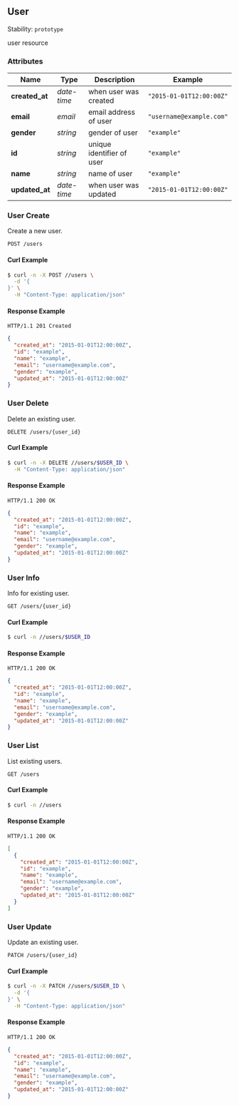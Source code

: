 
## <a name="resource-user">User</a>

Stability: `prototype`

user resource

### Attributes

| Name | Type | Description | Example |
| ------- | ------- | ------- | ------- |
| **created_at** | *date-time* | when user was created | `"2015-01-01T12:00:00Z"` |
| **email** | *email* | email address of user | `"username@example.com"` |
| **gender** | *string* | gender of user | `"example"` |
| **id** | *string* | unique identifier of user | `"example"` |
| **name** | *string* | name of user | `"example"` |
| **updated_at** | *date-time* | when user was updated | `"2015-01-01T12:00:00Z"` |

### <a name="link-POST-user-/users">User Create</a>

Create a new user.

```
POST /users
```


#### Curl Example

```bash
$ curl -n -X POST //users \
  -d '{
}' \
  -H "Content-Type: application/json"
```


#### Response Example

```
HTTP/1.1 201 Created
```

```json
{
  "created_at": "2015-01-01T12:00:00Z",
  "id": "example",
  "name": "example",
  "email": "username@example.com",
  "gender": "example",
  "updated_at": "2015-01-01T12:00:00Z"
}
```

### <a name="link-DELETE-user-/users/{(%23%2Fdefinitions%2Fuser%2Fdefinitions%2Fidentity)}">User Delete</a>

Delete an existing user.

```
DELETE /users/{user_id}
```


#### Curl Example

```bash
$ curl -n -X DELETE //users/$USER_ID \
  -H "Content-Type: application/json"
```


#### Response Example

```
HTTP/1.1 200 OK
```

```json
{
  "created_at": "2015-01-01T12:00:00Z",
  "id": "example",
  "name": "example",
  "email": "username@example.com",
  "gender": "example",
  "updated_at": "2015-01-01T12:00:00Z"
}
```

### <a name="link-GET-user-/users/{(%23%2Fdefinitions%2Fuser%2Fdefinitions%2Fidentity)}">User Info</a>

Info for existing user.

```
GET /users/{user_id}
```


#### Curl Example

```bash
$ curl -n //users/$USER_ID
```


#### Response Example

```
HTTP/1.1 200 OK
```

```json
{
  "created_at": "2015-01-01T12:00:00Z",
  "id": "example",
  "name": "example",
  "email": "username@example.com",
  "gender": "example",
  "updated_at": "2015-01-01T12:00:00Z"
}
```

### <a name="link-GET-user-/users">User List</a>

List existing users.

```
GET /users
```


#### Curl Example

```bash
$ curl -n //users
```


#### Response Example

```
HTTP/1.1 200 OK
```

```json
[
  {
    "created_at": "2015-01-01T12:00:00Z",
    "id": "example",
    "name": "example",
    "email": "username@example.com",
    "gender": "example",
    "updated_at": "2015-01-01T12:00:00Z"
  }
]
```

### <a name="link-PATCH-user-/users/{(%23%2Fdefinitions%2Fuser%2Fdefinitions%2Fidentity)}">User Update</a>

Update an existing user.

```
PATCH /users/{user_id}
```


#### Curl Example

```bash
$ curl -n -X PATCH //users/$USER_ID \
  -d '{
}' \
  -H "Content-Type: application/json"
```


#### Response Example

```
HTTP/1.1 200 OK
```

```json
{
  "created_at": "2015-01-01T12:00:00Z",
  "id": "example",
  "name": "example",
  "email": "username@example.com",
  "gender": "example",
  "updated_at": "2015-01-01T12:00:00Z"
}
```
